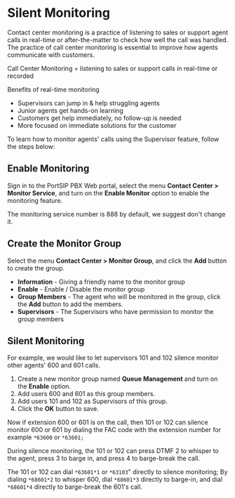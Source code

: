# Silent Monitoring

Contact center monitoring is a practice of listening to sales or support agent calls in real-time or after-the-matter to check how well the call was handled. The practice of call center monitoring is essential to improve how agents communicate with customers.&#x20;

Call Center Monitoring = listening to sales or support calls in real-time or recorded

Benefits of real-time monitoring

* Supervisors can jump in & help struggling agents
* Junior agents get hands-on learning
* Customers get help immediately, no follow-up is needed
* More focused on immediate solutions for the customer

To learn how to monitor agents' calls using the Supervisor feature, follow the steps below:

## Enable Monitoring

Sign in to the PortSIP PBX Web portal, select the menu **Contact Center > Monitor Service**, and turn on the **Enable Monitor** option to enable the monitoring feature.

The monitoring service number is 888 by default, we suggest don't change it.

## Create the Monitor Group

Select the menu **Contact Center > Monitor Group**, and click the **Add** button to create the group.

* **Information** - Giving a friendly name to the monitor group
* **Enable** - Enable / Disable the monitor group
* **Group Members** - The agent who will be monitored in the group, click the **Add** button to add the members.
* **Supervisors** - The Supervisors who have permission to monitor the group members

## Silent Monitoring

For example, we would like to let supervisors 101 and 102 silence monitor other agents' 600 and 601 calls.

1. Create a new monitor group named **Queue Management** and turn on the **Enable** option.
2. Add users 600 and 601 as this group members.
3. Add users 101 and 102 as Supervisors of this group.
4. Click the **OK** button to save.

Now if extension 600 or 601 is on the call, then 101 or 102 can silence monitor 600 or 601 by dialing the FAC code with the extension number for example `*63600` or `*63601;`

During silence monitoring, the 101 or 102 can press DTMF 2 to whisper to the agent, press 3 to barge in, and press 4 to barge-break the call.

The 101 or 102 can dial `*63601*1` or `*63103`" directly to silence monitoring; By dialing `*68601*2` to whisper 600, dial `*68601*3` directly to barge-in, and dial `*68601*4` directly to barge-break the 601's call.

